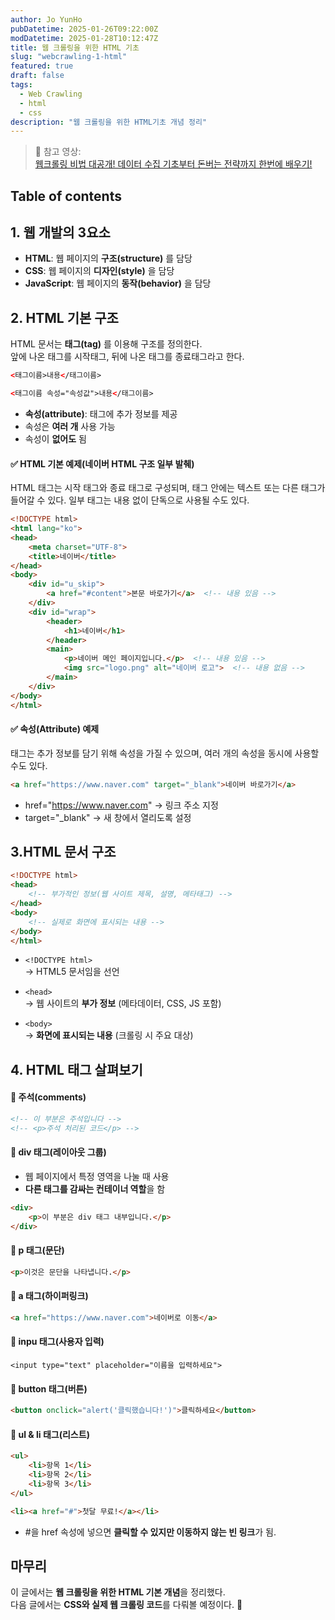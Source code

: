 ```yaml
---
author: Jo YunHo
pubDatetime: 2025-01-26T09:22:00Z
modDatetime: 2025-01-28T10:12:47Z
title: 웹 크롤링을 위한 HTML 기초
slug: "webcrawling-1-html"
featured: true
draft: false
tags:
  - Web Crawling
  - html
  - css
description: "웹 크롤링을 위한 HTML기초 개념 정리"
---
```


> 📌 참고 영상:  
> [웹크롤링 비법 대공개! 데이터 수집 기초부터 돈버는 전략까지 한번에 배우기!](https://www.youtube.com/watch?v=Uf21RUo3KNc&list=PLNO7MWpu0eeUFdGMirV8_EkiLETqj8xA4)

## Table of contents

## 1. 웹 개발의 3요소

- **HTML**: 웹 페이지의 **구조(structure)** 를 담당  
- **CSS**: 웹 페이지의 **디자인(style)** 을 담당  
- **JavaScript**: 웹 페이지의 **동작(behavior)** 을 담당  

## 2. HTML 기본 구조

HTML 문서는 **태그(tag)** 를 이용해 구조를 정의한다.  
앞에 나온 태그를 시작태그, 뒤에 나온 태그를 종료태그라고 한다.

```html
<태그이름>내용</태그이름>
```

```html
<태그이름 속성="속성값">내용</태그이름>
```

- **속성(attribute)**: 태그에 추가 정보를 제공
- 속성은 **여러 개** 사용 가능
- 속성이 **없어도** 됨

#### ✅ HTML 기본 예제(네이버 HTML 구조 일부 발췌)

HTML 태그는 시작 태그와 종료 태그로 구성되며, 태그 안에는 텍스트 또는 다른 태그가 들어갈 수 있다.
일부 태그는 내용 없이 단독으로 사용될 수도 있다.

```html
<!DOCTYPE html>
<html lang="ko">
<head>
    <meta charset="UTF-8">
    <title>네이버</title>
</head>
<body>
    <div id="u_skip">
        <a href="#content">본문 바로가기</a>  <!-- 내용 있음 -->
    </div>
    <div id="wrap">
        <header>
            <h1>네이버</h1>
        </header>
        <main>
            <p>네이버 메인 페이지입니다.</p>  <!-- 내용 있음 -->
            <img src="logo.png" alt="네이버 로고">  <!-- 내용 없음 -->
        </main>
    </div>
</body>
</html>
```

#### ✅ 속성(Attribute) 예제

태그는 추가 정보를 담기 위해 속성을 가질 수 있으며, 여러 개의 속성을 동시에 사용할 수도 있다.

```html
<a href="https://www.naver.com" target="_blank">네이버 바로가기</a>
```
- href="https://www.naver.com" → 링크 주소 지정
- target="_blank" → 새 창에서 열리도록 설정

## 3.HTML 문서 구조

```html
<!DOCTYPE html>
<head>
    <!-- 부가적인 정보(웹 사이트 제목, 설명, 메타태그) -->
</head>
<body>
    <!-- 실제로 화면에 표시되는 내용 -->
</body>
</html>
```

- `<!DOCTYPE html>`  
  → HTML5 문서임을 선언  

- `<head>`  
  → 웹 사이트의 **부가 정보** (메타데이터, CSS, JS 포함)  

- `<body>`  
  → **화면에 표시되는 내용** (크롤링 시 주요 대상)  


## 4. HTML 태그 살펴보기

#### 📌 주석(comments)

```html
<!-- 이 부분은 주석입니다 -->
<!-- <p>주석 처리된 코드</p> -->
```

#### 📌 div 태그(레이아웃 그룹)

- 웹 페이지에서 특정 영역을 나눌 때 사용
- **다른 태그를 감싸는 컨테이너 역할**을 함

```html
<div>
    <p>이 부분은 div 태그 내부입니다.</p>
</div>
```

#### 📌 p 태그(문단)

```html
<p>이것은 문단을 나타냅니다.</p>
```

#### 📌 a 태그(하이퍼링크)

```html
<a href="https://www.naver.com">네이버로 이동</a>
```

#### 📌 inpu 태그(사용자 입력)

```
<input type="text" placeholder="이름을 입력하세요">
```

#### 📌 button 태그(버튼)

```html
<button onclick="alert('클릭했습니다!')">클릭하세요</button>
```

#### 📌 ul & li 태그(리스트)

```html
<ul>
    <li>항목 1</li>
    <li>항목 2</li>
    <li>항목 3</li>
</ul>
```

```html
<li><a href="#">첫달 무료!</a></li>
```

- #을 href 속성에 넣으면 **클릭할 수 있지만 이동하지 않는 빈 링크**가 됨.

## 마무리

이 글에서는 **웹 크롤링을 위한 HTML 기본 개념**을 정리했다.  
다음 글에서는 **CSS와 실제 웹 크롤링 코드**를 다뤄볼 예정이다. 🚀
